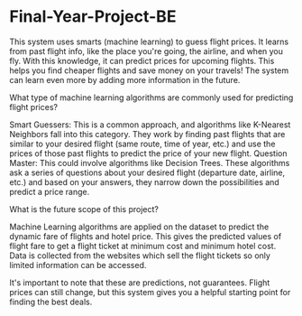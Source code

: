 # Final-Year-Project-BE

This system uses smarts (machine learning) to guess flight prices. It learns from past flight info, like the place you're going, the airline, and when you fly. With this knowledge, it can predict prices for upcoming flights. This helps you find cheaper flights and save money on your travels! The system can learn even more by adding more information in the future.

What type of machine learning algorithms are commonly used for predicting flight prices?

Smart Guessers: This is a common approach, and algorithms like K-Nearest Neighbors fall into this category. They work by finding past flights that are similar to your desired flight (same route, time of year, etc.) and use the prices of those past flights to predict the price of your new flight. Question Master: This could involve algorithms like Decision Trees. These algorithms ask a series of questions about your desired flight (departure date, airline, etc.) and based on your answers, they narrow down the possibilities and predict a price range.

What is the future scope of this project?

Machine Learning algorithms are applied on the dataset to predict the dynamic fare of flights and hotel price. This gives the predicted values of flight fare to get a flight ticket at minimum cost and minimum hotel cost. Data is collected from the websites which sell the flight tickets so only limited information can be accessed.

It's important to note that these are predictions, not guarantees. Flight prices can still change, but this system gives you a helpful starting point for finding the best deals.
